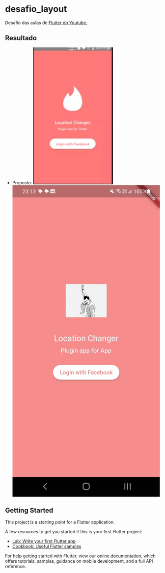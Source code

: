 # desafio_layout

Desafio das aulas de [Flutter do Youtube.](https://youtu.be/9zkKGkFj3qg)

## Resultado

- Proposto:
  ![desafio](assets/images/desafio.jpeg)
  ![done](assets/images/done.jpeg)

## Getting Started

This project is a starting point for a Flutter application.

A few resources to get you started if this is your first Flutter project:

- [Lab: Write your first Flutter app](https://flutter.dev/docs/get-started/codelab)
- [Cookbook: Useful Flutter samples](https://flutter.dev/docs/cookbook)

For help getting started with Flutter, view our
[online documentation](https://flutter.dev/docs), which offers tutorials,
samples, guidance on mobile development, and a full API reference.
